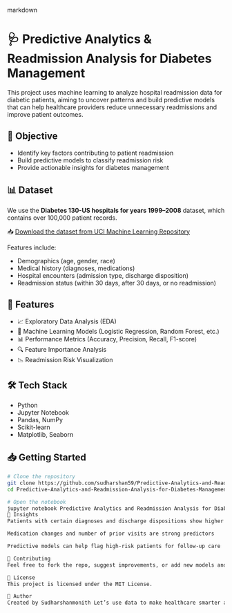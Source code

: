 markdown
# 🩺 Predictive Analytics & Readmission Analysis for Diabetes Management

This project uses machine learning to analyze hospital readmission data for diabetic patients, aiming to uncover patterns and build predictive models that can help healthcare providers reduce unnecessary readmissions and improve patient outcomes.

## 🎯 Objective

- Identify key factors contributing to patient readmission
- Build predictive models to classify readmission risk
- Provide actionable insights for diabetes management

## 📊 Dataset

We use the **Diabetes 130-US hospitals for years 1999–2008** dataset, which contains over 100,000 patient records.

📥 [Download the dataset from UCI Machine Learning Repository](https://archive.ics.uci.edu/ml/datasets/diabetes+130-us+hospitals+for+years+1999-2008)

Features include:
- Demographics (age, gender, race)
- Medical history (diagnoses, medications)
- Hospital encounters (admission type, discharge disposition)
- Readmission status (within 30 days, after 30 days, or no readmission)

## 🚀 Features

- 📈 Exploratory Data Analysis (EDA)
- 🧠 Machine Learning Models (Logistic Regression, Random Forest, etc.)
- 📊 Performance Metrics (Accuracy, Precision, Recall, F1-score)
- 🔍 Feature Importance Analysis
- 📉 Readmission Risk Visualization

## 🛠️ Tech Stack

- Python
- Jupyter Notebook
- Pandas, NumPy
- Scikit-learn
- Matplotlib, Seaborn

## 📥 Getting Started

```bash
# Clone the repository
git clone https://github.com/sudharshan59/Predictive-Analytics-and-Readmission-Analysis-for-Diabetes-Management.git
cd Predictive-Analytics-and-Readmission-Analysis-for-Diabetes-Management

# Open the notebook
jupyter notebook Predictive Analytics and Readmission Analysis for Diabetes Management.ipynb
📌 Insights
Patients with certain diagnoses and discharge dispositions show higher readmission rates

Medication changes and number of prior visits are strong predictors

Predictive models can help flag high-risk patients for follow-up care

🙌 Contributing
Feel free to fork the repo, suggest improvements, or add new models and visualizations.

📄 License
This project is licensed under the MIT License.

👤 Author
Created by Sudharshanmonith Let’s use data to make healthcare smarter and more compassionate.



